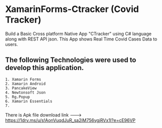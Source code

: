 # XamarinForms-Ctracker (Covid Tracker)
Build a Basic Cross platform Native App "CTracker"  using C# language along with REST API json. This App shows Real Time Covid Cases Data to users. 

## The following Technologies were used to develop this application.

```
1. Xamarin Forms
2. Xamarin Android
3. PancakeView
4. Newtonsoft Json
5. Rg.Popup
6. Xamarin Essentials
7. 
```

There is Apk file download link --->
https://1drv.ms/u/s!AonVuqdJuR_sa2iM756vgjRVx1I?e=cE96VP

